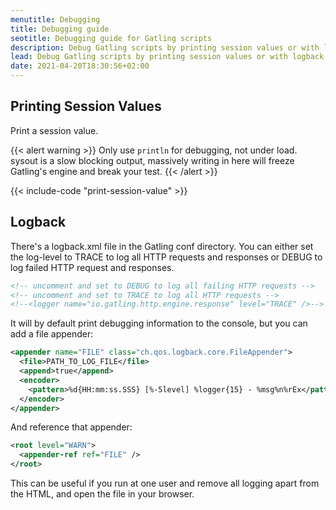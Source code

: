 ```yaml
---
menutitle: Debugging 
title: Debugging guide
seotitle: Debugging guide for Gatling scripts
description: Debug Gatling scripts by printing session values or with logback.
lead: Debug Gatling scripts by printing session values or with logback.
date: 2021-04-20T18:30:56+02:00
---
```


## Printing Session Values

Print a session value.

{{< alert warning >}}
Only use `println` for debugging, not under load.
sysout is a slow blocking output, massively writing in here will freeze Gatling's engine and break your test.
{{< /alert >}}

{{< include-code "print-session-value" >}}

## Logback

There's a logback.xml file in the Gatling conf directory.
You can either set the log-level to TRACE to log all HTTP requests and responses or DEBUG to log failed HTTP request and responses.

```xml
<!-- uncomment and set to DEBUG to log all failing HTTP requests -->
<!-- uncomment and set to TRACE to log all HTTP requests -->
<!--<logger name="io.gatling.http.engine.response" level="TRACE" />-->
```

It will by default print debugging information to the console, but you can add a file appender:

```xml
<appender name="FILE" class="ch.qos.logback.core.FileAppender">
  <file>PATH_TO_LOG_FILE</file>
  <append>true</append>
  <encoder>
    <pattern>%d{HH:mm:ss.SSS} [%-5level] %logger{15} - %msg%n%rEx</pattern>
  </encoder>
</appender>
```

And reference that appender:

```xml
<root level="WARN">
  <appender-ref ref="FILE" />
</root>
```

This can be useful if you run at one user and remove all logging apart from the HTML, and open the file in your browser.
